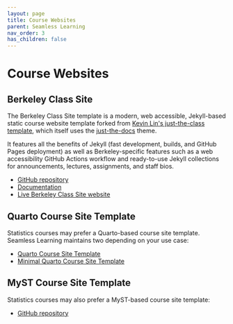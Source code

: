 ```yaml
---
layout: page
title: Course Websites
parent: Seamless Learning
nav_order: 3
has_children: false
---
```


# Course Websites

## Berkeley Class Site

The Berkeley Class Site template is a modern, web accessible, Jekyll-based static course website template forked from [Kevin Lin's just-the-class template](https://github.com/kevinlin1/just-the-class), which itself uses the [just-the-docs](https://just-the-docs.com/) theme.

It features all the benefits of Jekyll (fast development, builds, and GitHub Pages deployment) as well as Berkeley-specific
features such as a web accessibility GitHub Actions workflow and ready-to-use Jekyll collections for announcements,
lectures, assignments, and staff bios.

- [GitHub repository](https://github.com/berkeley-cdss/berkeley-class-site)
- [Documentation](https://berkeley-cdss.github.io/berkeley-class-site/docs/)
- [Live Berkeley Class Site website](https://berkeley-cdss.github.io/berkeley-class-site/)

## Quarto Course Site Template

Statistics courses may prefer a Quarto-based course site template. Seamless Learning maintains two depending on your use case:

- [Quarto Course Site Template](https://github.com/berkeley-cdss/course-site-quarto)
- [Minimal Quarto Course Site Template](https://github.com/berkeley-cdss/course-site-quarto-lite)

## MyST Course Site Template

Statistics courses may also prefer a MyST-based course site template:

- [GitHub repository](https://github.com/berkeley-cdss/course-site-myst)
